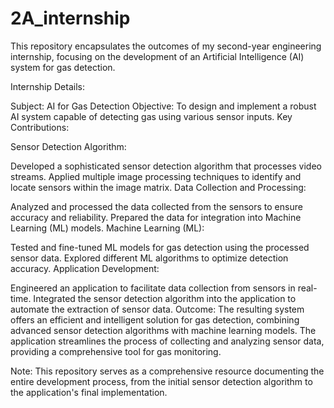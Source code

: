 # 2A_internship
This repository encapsulates the outcomes of my second-year engineering internship, focusing on the development of an Artificial Intelligence (AI) system for gas detection.


Internship Details:

Subject: AI for Gas Detection
Objective: To design and implement a robust AI system capable of detecting gas using various sensor inputs.
Key Contributions:

Sensor Detection Algorithm:

Developed a sophisticated sensor detection algorithm that processes video streams.
Applied multiple image processing techniques to identify and locate sensors within the image matrix.
Data Collection and Processing:

Analyzed and processed the data collected from the sensors to ensure accuracy and reliability.
Prepared the data for integration into Machine Learning (ML) models.
Machine Learning (ML):

Tested and fine-tuned ML models for gas detection using the processed sensor data.
Explored different ML algorithms to optimize detection accuracy.
Application Development:

Engineered an application to facilitate data collection from sensors in real-time.
Integrated the sensor detection algorithm into the application to automate the extraction of sensor data.
Outcome:
The resulting system offers an efficient and intelligent solution for gas detection, combining advanced sensor detection algorithms with machine learning models. The application streamlines the process of collecting and analyzing sensor data, providing a comprehensive tool for gas monitoring.

Note:
This repository serves as a comprehensive resource documenting the entire development process, from the initial sensor detection algorithm to the application's final implementation.
